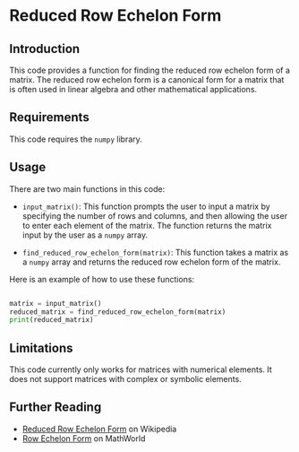 # Reduced Row Echelon Form

## Introduction

This code provides a function for finding the reduced row echelon form of a matrix. The reduced row echelon form is a
canonical form for a matrix that is often used in linear algebra and other mathematical applications.

## Requirements

This code requires the `numpy` library.

## Usage

There are two main functions in this code:

- `input_matrix()`: This function prompts the user to input a matrix by specifying the number of rows and columns, and
  then allowing the user to enter each element of the matrix. The function returns the matrix input by the user as
  a `numpy` array.

- `find_reduced_row_echelon_form(matrix)`: This function takes a matrix as a `numpy` array and returns the reduced row
  echelon form of the matrix.

Here is an example of how to use these functions:

```python

matrix = input_matrix()
reduced_matrix = find_reduced_row_echelon_form(matrix)
print(reduced_matrix)
```

## Limitations

This code currently only works for matrices with numerical elements. It does not support matrices with complex or
symbolic elements.

## Further Reading

- [Reduced Row Echelon Form](https://en.wikipedia.org/wiki/Row_echelon_form#Reduced_row_echelon_form) on Wikipedia
- [Row Echelon Form](https://mathworld.wolfram.com/RowEchelonForm.html) on MathWorld

[//]: # (- [Row Echelon Form and Reduced Row Echelon Form]&#40;https://www.math.ubc.ca/~cass/courses/m308-02a/docs/RowEchelonForm.pdf&#41;)

[//]: # (  - Notes from the University of British Columbia)
